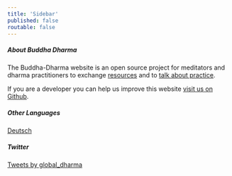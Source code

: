 ```yaml
---
title: 'Sidebar'
published: false
routable: false
---
```


##### About Buddha Dharma

The Buddha-Dharma website is an open source project for meditators and dharma practitioners to exchange [resources](/resources) and to [talk about practice](/community).

If you are a developer you can help us improve this website [visit us on Github](https://github.com/buddha-dharma).

##### Other Languages

<a href="/de">Deutsch</a>

##### Twitter

<a class="twitter-timeline" data-width="500" data-height="600" data-theme="light" href="https://twitter.com/global_dharma?ref_src=twsrc%5Etfw">Tweets by global_dharma</a> <script async src="//platform.twitter.com/widgets.js" charset="utf-8"></script>
